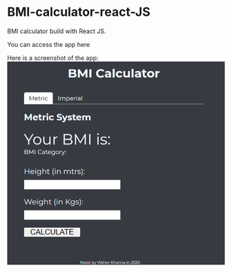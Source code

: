 # BMI-calculator-react-JS
BMI calculator build with React JS.

You can access the app here 

Here is a screenshot of the app:
![The App...](https://github.com/vibhu30080/BMI-calculator-react-JS/blob/main/Capture.PNG)
